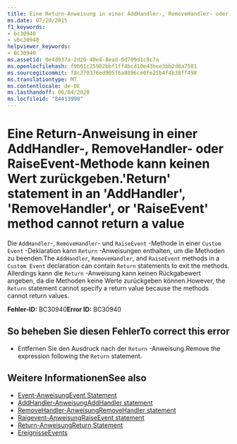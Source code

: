 ```yaml
---
title: Eine Return-Anweisung in einer AddHandler-, RemoveHandler- oder RaiseEvent-Methode kann keinen Wert zurückgeben.
ms.date: 07/20/2015
f1_keywords:
- bc30940
- vbc30940
helpviewer_keywords:
- BC30940
ms.assetid: 0e4d037a-2d20-40e4-8ead-6d709d1c9c7a
ms.openlocfilehash: f9b61c25982bbf1ff4bcd10e43bee3bb2d8a7501
ms.sourcegitcommit: f8c270376ed905f6a8896ce0fe25b4f4b38ff498
ms.translationtype: MT
ms.contentlocale: de-DE
ms.lasthandoff: 06/04/2020
ms.locfileid: "84413998"
---
```

# <a name="return-statement-in-an-addhandler-removehandler-or-raiseevent-method-cannot-return-a-value"></a><span data-ttu-id="3f83b-102">Eine Return-Anweisung in einer AddHandler-, RemoveHandler- oder RaiseEvent-Methode kann keinen Wert zurückgeben.</span><span class="sxs-lookup"><span data-stu-id="3f83b-102">'Return' statement in an 'AddHandler', 'RemoveHandler', or 'RaiseEvent' method cannot return a value</span></span>
<span data-ttu-id="3f83b-103">Die `AddHandler`-, `RemoveHandler`- und `RaiseEvent` -Methode in einer `Custom Event` -Deklaration kann `Return` -Anweisungen enthalten, um die Methoden zu beenden.</span><span class="sxs-lookup"><span data-stu-id="3f83b-103">The `AddHandler`, `RemoveHandler`, and `RaiseEvent` methods in a `Custom Event` declaration can contain `Return` statements to exit the methods.</span></span> <span data-ttu-id="3f83b-104">Allerdings kann die `Return` -Anweisung kann keinen Rückgabewert angeben, da die Methoden keine Werte zurückgeben können.</span><span class="sxs-lookup"><span data-stu-id="3f83b-104">However, the `Return` statement cannot specify a return value because the methods cannot return values.</span></span>  
  
 <span data-ttu-id="3f83b-105">**Fehler-ID:** BC30940</span><span class="sxs-lookup"><span data-stu-id="3f83b-105">**Error ID:** BC30940</span></span>  
  
## <a name="to-correct-this-error"></a><span data-ttu-id="3f83b-106">So beheben Sie diesen Fehler</span><span class="sxs-lookup"><span data-stu-id="3f83b-106">To correct this error</span></span>  
  
- <span data-ttu-id="3f83b-107">Entfernen Sie den Ausdruck nach der `Return` -Anweisung.</span><span class="sxs-lookup"><span data-stu-id="3f83b-107">Remove the expression following the `Return` statement.</span></span>  
  
## <a name="see-also"></a><span data-ttu-id="3f83b-108">Weitere Informationen</span><span class="sxs-lookup"><span data-stu-id="3f83b-108">See also</span></span>

- [<span data-ttu-id="3f83b-109">Event-Anweisung</span><span class="sxs-lookup"><span data-stu-id="3f83b-109">Event Statement</span></span>](../language-reference/statements/event-statement.md)
- [<span data-ttu-id="3f83b-110">AddHandler-Anweisung</span><span class="sxs-lookup"><span data-stu-id="3f83b-110">AddHandler statement</span></span>](../language-reference/statements/addhandler-statement.md)
- [<span data-ttu-id="3f83b-111">RemoveHandler-Anweisung</span><span class="sxs-lookup"><span data-stu-id="3f83b-111">RemoveHandler statement</span></span>](../language-reference/statements/removehandler-statement.md)
- [<span data-ttu-id="3f83b-112">Raigevent-Anweisung</span><span class="sxs-lookup"><span data-stu-id="3f83b-112">RaiseEvent statement</span></span>](../language-reference/statements/raiseevent-statement.md)
- [<span data-ttu-id="3f83b-113">Return-Anweisung</span><span class="sxs-lookup"><span data-stu-id="3f83b-113">Return Statement</span></span>](../language-reference/statements/return-statement.md)
- [<span data-ttu-id="3f83b-114">Ereignisse</span><span class="sxs-lookup"><span data-stu-id="3f83b-114">Events</span></span>](../programming-guide/language-features/events/index.md)
